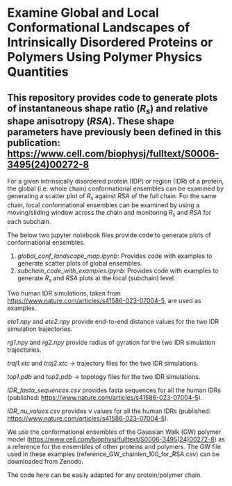 
# Examine Global and Local Conformational Landscapes of Intrinsically Disordered Proteins or Polymers Using Polymer Physics Quantities

## This repository provides code to generate plots of instantaneous shape ratio (_R<sub>s</sub>_) and relative shape anisotropy (_RSA_). These shape parameters have previously been defined in this publication: https://www.cell.com/biophysj/fulltext/S0006-3495(24)00272-8  

For a given intrinsically disordered protein (IDP) or region (IDR) of a protein, the global (i.e. whole chain) conformational ensembles can be examined by generating a scatter plot of _R<sub>s</sub>_ against _RSA_ of the full chain. For the same chain, local conformational ensembles can be examined by using a moving/sliding window across the chain and monitoring _R<sub>s</sub>_ and _RSA_ for each subchain.

The below two jupyter notebook files provide code to generate plots of conformational ensembles.

1. _global_conf_landscape_map.ipynb_: Provides code with examples to generate scatter plots of global ensembles.
2. _subchain_code_with_examples.ipynb_: Provides code with examples to generate _R<sub>s</sub>_ and _RSA_ plots at the local (subchain) level.

Two human IDR simulations, taken from https://www.nature.com/articles/s41586-023-07004-5, are used as examples. 

_ete1.npy_ and _ete2.npy_ provide end-to-end distance values for the two IDR simulation trajectories.

_rg1.npy_ and _rg2.npy_ provide radius of gyration for the two IDR simulation trajectories.

_traj1.xtc_ and _traj2.xtc_ -> trajectory files for the two IDR simulations.

_top1.pdb_ and _top2.pdb_ -> topology files for the two IDR simulations.

_IDR_fasta_sequences.csv_ provides fasta sequences for all the human IDRs (published: https://www.nature.com/articles/s41586-023-07004-5).

_IDR_nu_values.csv_ provides ν values for all the human IDRs (published: https://www.nature.com/articles/s41586-023-07004-5).

We use the conformational ensembles of the Gaussian Walk (GW) polymer model (https://www.cell.com/biophysj/fulltext/S0006-3495(24)00272-8) as a reference for the ensembles of other proteins and polymers. The GW file used in these examples (reference_GW_chainlen_100_for_RSA.csv) can be downloaded from Zenodo. 

The code here can be easily adapted for any protein/polymer chain. 